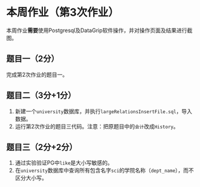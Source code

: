 # 本周作业（第3次作业）
本周作业**需要**使用Postgresql及DataGrip软件操作，并对操作页面及结果进行截图。

## 题目一（2分）
完成第2次作业的题目一。

## 题目二（3分+1分）
1. 新建一个`university`数据库，并执行`largeRelationsInsertFile.sql`，导入数据。
2. 运行第2次作业的题目三代码。注意：把原题目中的`会计`改成`History`。

## 题目三（2分+2分）
1. 通过实验验证PG中`like`是大小写敏感的。
2. 在`university`数据库中查询所有包含名字`sci`的学院名称（`dept_name`），而不区分大小写。
